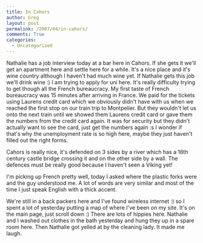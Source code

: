```yaml
---
title: In Cahors
author: Greg
layout: post
permalink: /2007/04/in-cahors/
comments: True
categories:
  - Uncategorized
---
```

Nathalie has a job interview today at a bar here in Cahors. If she gets it we'll get an apartment here and settle here for a while. It's a nice place and it's wine country although I haven't had much wine yet. If Nathalie gets this job we'll drink wine :) I am trying to apply for uni here. It's really difficulty trying to get though all the French bureaucracy. My first taste of French bureaucracy was 15 minutes after arriving in France. We paid for the tickets using Laurens credit card which we obviously didn't have with us when we reached the first stop on our train trip to Montpelier. But they wouldn't let us onto the next train until we showed them Laurens credit card or gave them the numbers from the credit card again. It was for security but they didn't actually want to see the card, just get the numbers again :s I wonder if that's why the unemployment rate is so high here, maybe they just haven't filled out the right forms.

Cahors is really nice, it's defended on 3 sides by a river which has a 16th century castle bridge crossing it and on the other side by a wall. The defences must be really good because I haven't seen a Viking yet!

I'm picking up French pretty well, today I asked where the plastic forks were and the guy understood me. A lot of words are very similar and most of the time I just speak English with a thick accent.

We're still in a back packers here and I've found wireless internet :) so I spent a lot of yesterday putting a map of where I've been on my site. It's on the main page, just scroll down :) There are lots of hippies here. Nathalie and I washed out clothes in the bath yesterday and hung they up in a spare room here. Then Nathalie got yelled at by the cleaning lady. It made me laugh.